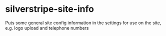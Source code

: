 # silverstripe-site-info
Puts some general site config information in the settings for use on the site, e.g. logo upload and telephone numbers
